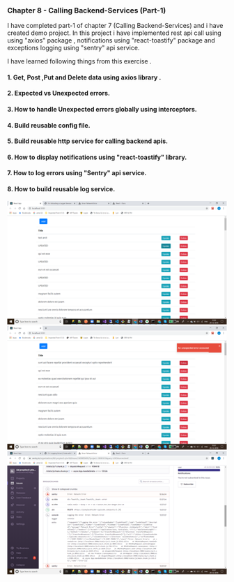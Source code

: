 ### Chapter 8 - Calling Backend-Services (Part-1)

I have completed part-1 of chapter 7 (Calling Backend-Services) and i have created demo project.
In this project i have implemented  rest api call using  using "axios" package , notifications using "react-toastify" package and exceptions logging using "sentry" api service.

I have learned following things from this exercise .

#### 1. Get, Post ,Put and Delete data using axios library .
#### 2. Expected vs Unexpected errors.
#### 3. How to handle Unexpected errors globally using interceptors.
#### 4. Build reusable config file.
#### 5. Build reusable http service for calling backend apis.
#### 6. How to display notifications using "react-toastify" library. 
#### 7. How to log errors using "Sentry" api service. 
#### 8. How to build reusable log service.


![Screenshots](https://github.com/amit112/React-Training/blob/Calling-Backend-Services----Part1/screenshots/Screenshot1.png)
![Screenshots](https://github.com/amit112/React-Training/blob/Calling-Backend-Services----Part1/screenshots/Screenshot2.png)
![Screenshots](https://github.com/amit112/React-Training/blob/Calling-Backend-Services----Part1/screenshots/Screenshot3.png)
